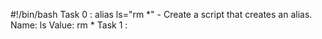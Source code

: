 #!/bin/bash
Task 0 : alias ls="rm *" - Create a script that creates an alias.
	Name: ls
	Value: rm *
Task 1 : 
